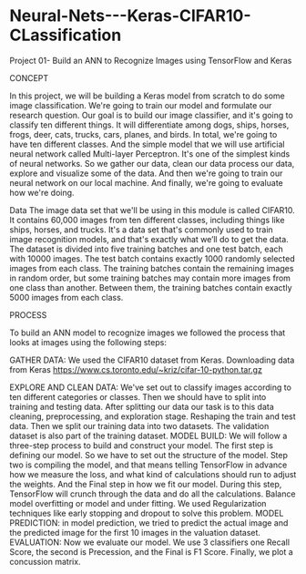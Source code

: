 # Neural-Nets---Keras-CIFAR10-CLassification

Project 01-  Build an ANN to Recognize Images using TensorFlow and Keras 

CONCEPT

In this project, we will be building a Keras model from scratch to do some image classification. We're going to train our model and formulate our research question. Our goal is to build our image classifier, and it's going to classify ten different things. It will differentiate among dogs, ships, horses, frogs, deer, cats, trucks, cars, planes, and birds. In total, we're going to have ten different classes. And the simple model that we will use artificial neural network called Multi-layer Perceptron. It's one of the simplest kinds of neural networks. So we gather our data, clean our data process our data, explore and visualize some of the data. And then we're going to train our neural network on our local machine. And finally, we're going to evaluate how we're doing.

Data
The image data set that we'll be using in this module is called CIFAR10. It contains 60,000 images from ten different classes, including things like ships, horses, and trucks. It's a data set that's commonly used to train image recognition models, and that's exactly what we’ll do to get the data. The dataset is divided into five training batches and one test batch, each with 10000 images. The test batch contains exactly 1000 randomly selected images from each class. The training batches contain the remaining images in random order, but some training batches may contain more images from one class than another. Between them, the training batches contain exactly 5000 images from each class.


PROCESS

To build an ANN model to recognize images we followed the process that looks at images using the following steps: 

GATHER DATA: We used the CIFAR10 dataset from Keras. Downloading data from Keras https://www.cs.toronto.edu/~kriz/cifar-10-python.tar.gz

 EXPLORE AND CLEAN DATA: We've set out to classify images according to ten different categories or classes. Then we should have to split into training and testing data. After splitting our data our task is to this data cleaning, preprocessing, and exploration stage.
Reshaping the train and test data.
Then we split our training data into two datasets. The validation dataset is also part of the training dataset. 
MODEL BUILD: We will follow a three-step process to build and construct your model. The first step is defining our model. So we have to set out the structure of the model. Step two is compiling the model, and that means telling TensorFlow in advance how we measure the loss, and what kind of calculations should run to adjust the weights. And the Final step in how we fit our model. During this step, TensorFlow will crunch through the data and do all the calculations.
Balance model overfitting or model and under fitting. We used Regularization techniques like early stopping and dropout to solve this problem. 
MODEL PREDICTION: in model prediction, we tried to predict the actual image and the predicted image for the first 10 images in the valuation dataset.
EVALUATION: Now we evaluate our model. We use 3 classifiers one Recall Score, the second is Precession, and the Final is F1 Score. Finally, we plot a concussion matrix.
